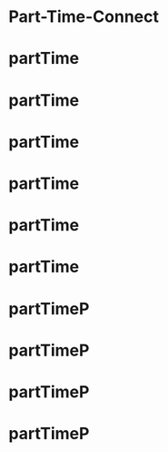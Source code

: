 # Part-Time-Connect
# partTime
# partTime
# partTime
# partTime
# partTime
# partTime
# partTimeP
# partTimeP
# partTimeP
# partTimeP

